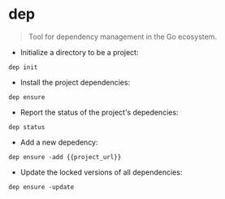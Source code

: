 # dep

> Tool for dependency management in the Go ecosystem.

- Initialize a directory to be a project:

`dep init`

- Install the project dependencies:

`dep ensure`

- Report the status of the project's depedencies:

`dep status`

- Add a new depedency:

`dep ensure -add {{project_url}}`

- Update the locked versions of all dependencies:

`dep ensure -update`
